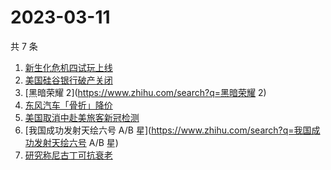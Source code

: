 # 2023-03-11

共 7 条

<!-- BEGIN -->
<!-- 最后更新时间 Sat Mar 11 2023 14:07:07 GMT+0800 (China Standard Time) -->

1. [新生化危机四试玩上线](https://www.zhihu.com/search?q=新生化危机四试玩上线)
1. [美国硅谷银行破产关闭](https://www.zhihu.com/search?q=美国硅谷银行破产关闭)
1. [黑暗荣耀 2](https://www.zhihu.com/search?q=黑暗荣耀 2)
1. [东风汽车「骨折」降价](https://www.zhihu.com/search?q=东风汽车「骨折」降价)
1. [美国取消中赴美旅客新冠检测](https://www.zhihu.com/search?q=美国取消中赴美旅客新冠检测)
1. [我国成功发射天绘六号 A/B
   星](https://www.zhihu.com/search?q=我国成功发射天绘六号 A/B 星)
1. [研究称尼古丁可抗衰老](https://www.zhihu.com/search?q=研究称尼古丁可抗衰老)

<!-- END -->
